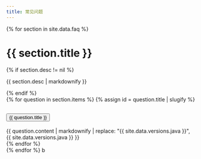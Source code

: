 ```yaml
---
title: 常见问题
---
```


{% for section in site.data.faq %}
  <h1 id="{{ section.title | slugify }}">{{ section.title }}</h1>
  {% if section.desc != nil %}<p>{{ section.desc | markdownify }}</p>{% endif %}
  <div class="accordion mb-4" id="accordionFaq">
    {% for question in section.items %}
      {% assign id = question.title | slugify %}
      <div class="accordion-item">
        <h2 class="accordion-header">
          <button class="accordion-button collapsed" type="button" data-bs-toggle="collapse" data-bs-target="#{{ id }}" aria-expanded="true" aria-controls="{{ id }}">
            {{ question.title }}
          </button>
        </h2>
        <div id="{{ id }}" class="accordion-collapse collapse" data-bs-parent="#accordionFaq">
          <div class="accordion-body">
            {{ question.content | markdownify | replace: "{{ site.data.versions.java }}", {{ site.data.versions.java }} }}
          </div>
        </div>
      </div>
    {% endfor %}
  </div>
{% endfor %}
 b